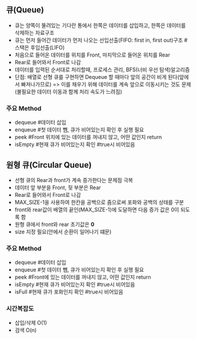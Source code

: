 ## 큐(Queue)
+ 큐는 양쪽이 뚤려있는 기다란 통에서 한쪽은 데이터를 삽입하고, 한쪽은 데이터를 삭제하는 자료구조
+ 큐는 먼저 들어간 데이터가 먼저 나오는 선입선출(FIFO: first in, first out)구조 #스택은 후입선출(LIFO)
+ 처음으로 들어온 데이터를  위치를 Front, 마지막으로 들어온 위치를 Rear
+ Rear로 들어와서 Front로 나감
+ 데이터를 입력된 순서대로 처리할때, 프로세스 관리, BFS(너비 우선 탐색)알고리즘
+ 단점: 배열로 선형 큐를 구현하면 Dequeue 할 때마다 앞의 공간이 비게 된다(앞에서 빠져나가므로) => 이를 채우기 위해 데이터를 계속 앞으로 이동시키는 것도 문제(불필요한 데이터 이동과 함께 처리 속도가 느려짐)

### 주요 Method
+ dequeue #데이터 삽입
+ enqueue #첫 데이터 뺌, 큐가 비어있는지 확인 후 실행 필요
+ peek #Front 위치에 있는 데이터를 꺼내지 않고, 어떤 값인지 return
+ isEmpty #현재 큐가 비어있는지 확인 #true시 비어있음

## 원형 큐(Circular Queue)
+ 선형 큐의 Rear과 front가 계속 증가한다는 문제점 극복
+ 데이터 앞 부분을 Front, 뒷 부분은 Rear
+ Rear로 들어와서 Front로 나감
+ MAX_SIZE-1을 사용하여 한칸을 공백으로 줌으로써 포화와 공백의 상태를 구분
+ front와 rear값이 배열의 끝인(MAX_SIZE-1)에 도달하면 다음 증가 값은 0이 되도록 함
+ 원형 큐에서 front와 rear 초기값은 <b>0</b> 
+ size 지정 필요(안에서 순환이 일어나기 떄문)

### 주요 Method
+ dequeue #데이터 삽입
+ enqueue #첫 데이터 뺌, 큐가 비어있는지 확인 후 실행 필요
+ peek #Front에 있는 데이터를 꺼내지 않고, 어떤 값인지 return
+ isEmpty #현재 큐가 비어있는지 확인 #true시 비어있음
+ isFull #현재 큐가 포화인지 확인 #true시 비어있음

### 시간복잡도
+ 삽입/삭제 O(1)
+ 검색 O(n)
